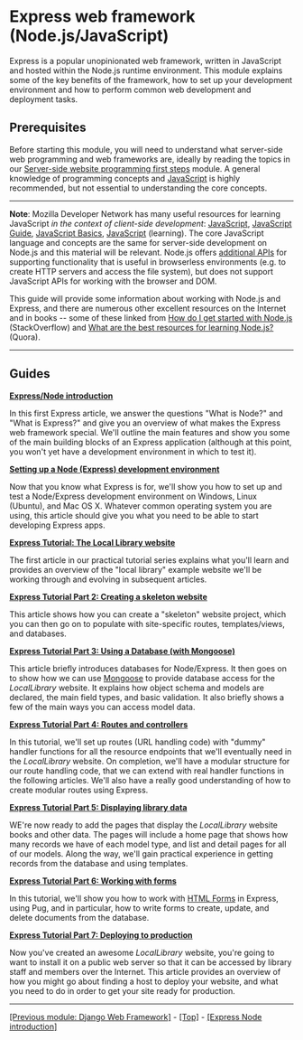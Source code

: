 # Express web framework (Node.js/JavaScript)

Express is a popular unopinionated web framework, written in JavaScript and hosted within the Node.js runtime environment. This module explains some of the key benefits of the framework, how to set up your development environment and how to perform common web development and deployment tasks.

## Prerequisites

Before starting this module, you will need to understand what server-side web programming and web frameworks are, ideally by reading the topics in our [Server-side website programming first steps](https://github.com/AndrewSRea/My_Learning_Port/tree/main/JavaScript/Server-Side_Website_Programming/Server-Side_First_Steps#server-side-website-programming-first-steps) module. A general knowledge of programming concepts and [JavaScript](https://developer.mozilla.org/en-US/docs/Web/JavaScript) is highly recommended, but not essential to understanding the core concepts.

<hr>

**Note**: Mozilla Developer Network has many useful resources for learning JavaScript *in the context of client-side development*: [JavaScript](https://developer.mozilla.org/en-US/docs/Web/JavaScript), [JavaScript Guide](https://developer.mozilla.org/en-US/docs/Web/JavaScript/Guide), [JavaScript Basics](https://developer.mozilla.org/en-US/docs/Learn/Getting_started_with_the_web/JavaScript_basics), [JavaScript](https://github.com/AndrewSRea/My_Learning_Port/tree/main/JavaScript#javascript) (learning). The core JavaScript language and concepts are the same for server-side development on Node.js and this material will be relevant. Node.js offers [additional APIs](https://nodejs.org/dist/latest-v10.x/docs/api/) for supporting functionality that is useful in browserless environments (e.g. to create HTTP servers and access the file system), but does not support JavaScript APIs for working with the browser and DOM.

This guide will provide some information about working with Node.js and Express, and there are numerous other excellent resources on the Internet and in books -- some of these linked from [How do I get started with Node.js](https://stackoverflow.com/questions/2353818/how-do-i-get-started-with-node-js/5511507#5511507) (StackOverflow) and [What are the best resources for learning Node.js?](https://www.quora.com/What-is-the-greatest-resource-for-learning-Node-js-for-a-newbie) (Quora).

<hr>

## Guides

**[Express/Node introduction](https://github.com/AndrewSRea/My_Learning_Port/tree/main/JavaScript/Server-Side_Website_Programming/Express_Web_Framework/Express_Node_Intro#expressnode-introduction)**

In this first Express article, we answer the questions "What is Node?" and "What is Express?" and give you an overview of what makes the Express web framework special. We'll outline the main features and show you some of the main building blocks of an Express application (although at this point, you won't yet have a development environment in which to test it).

**[Setting up a Node (Express) development environment](https://github.com/AndrewSRea/My_Learning_Port/tree/main/JavaScript/Server-Side_Website_Programming/Express_Web_Framework/Node_Development_Environment#setting-up-a-node-development-environment)**

Now that you know what Express is for, we'll show you how to set up and test a Node/Express development environment on Windows, Linux (Ubuntu), and Mac OS X. Whatever common operating system you are using, this article should give you what you need to be able to start developing Express apps.

**[Express Tutorial: The Local Library website](https://github.com/AndrewSRea/My_Learning_Port/tree/main/JavaScript/Server-Side_Website_Programming/Express_Web_Framework/Express_Tutorial_Local_Library#express-tutorial-the-local-library-website)**

The first article in our practical tutorial series explains what you'll learn and provides an overview of the "local library" example website we'll be working through and evolving in subsequent articles.

**[Express Tutorial Part 2: Creating a skeleton website](https://github.com/AndrewSRea/My_Learning_Port/tree/main/JavaScript/Server-Side_Website_Programming/Express_Web_Framework/Express_Tutorial_2#express-tutorial-part-2-creating-a-skeleton-website)**

This article shows how you can create a "skeleton" website project, which you can then go on to populate with site-specific routes, templates/views, and databases.

**[Express Tutorial Part 3: Using a Database (with Mongoose)](https://github.com/AndrewSRea/My_Learning_Port/tree/main/JavaScript/Server-Side_Website_Programming/Express_Web_Framework/Express_Tutorial_3#express-tutorial-part-3-using-a-database-with-mongoose)**

This article briefly introduces databases for Node/Express. It then goes on to show how we can use [Mongoose](https://mongoosejs.com/) to provide database access for the *LocalLibrary* website. It explains how object schema and models are declared, the main field types, and basic validation. It also briefly shows a few of the main ways you can access model data.

**[Express Tutorial Part 4: Routes and controllers](https://github.com/AndrewSRea/My_Learning_Port/tree/main/JavaScript/Server-Side_Website_Programming/Express_Web_Framework/Express_Tutorial_4#express-tutorial-part-4-routes-and-controllers)**

In this tutorial, we'll set up routes (URL handling code) with "dummy" handler functions for all the resource endpoints that we'll eventually need in the *LocalLibrary* website. On completion, we'll have a modular structure for our route handling code, that we can extend with real handler functions in the following articles. We'll also have a really good understanding of how to create modular routes using Express.

**[Express Tutorial Part 5: Displaying library data](https://github.com/AndrewSRea/My_Learning_Port/tree/main/JavaScript/Server-Side_Website_Programming/Express_Web_Framework/Express_Tutorial_5#express-tutorial-part-5-displaying-library-data)**

WE're now ready to add the pages that display the *LocalLibrary* website books and other data. The pages will include a home page that shows how many records we have of each model type, and list and detail pages for all of our models. Along the way, we'll gain practical experience in getting records from the database and using templates.

**[Express Tutorial Part 6: Working with forms](https://github.com/AndrewSRea/My_Learning_Port/tree/main/JavaScript/Server-Side_Website_Programming/Express_Web_Framework/Express_Tutorial_6#express-tutorial-part-6-working-with-forms)**

In this tutorial, we'll show you how to work with [HTML Forms](https://developer.mozilla.org/en-US/docs/Learn/Forms) in Express, using Pug, and in particular, how to write forms to create, update, and delete documents from the database.

**[Express Tutorial Part 7: Deploying to production](https://github.com/AndrewSRea/My_Learning_Port/tree/main/JavaScript/Server-Side_Website_Programming/Express_Web_Framework/Express_Tutorial_7#express-tutorial-part-7-deploying-to-production)**

Now you've created an awesome *LocalLibrary* website, you're going to want to install it on a public web server so that it can be accessed by library staff and members over the Internet. This article provides an overview of how you might go about finding a host to deploy your website, and what you need to do in order to get your site ready for production.

<hr>

[[Previous module: Django Web Framework]](https://github.com/AndrewSRea/My_Learning_Port/tree/main/JavaScript/Server-Side_Website_Programming/Django_Web_Framework#django-web-framework-python) - [[Top]](https://github.com/AndrewSRea/My_Learning_Port/tree/main/JavaScript/Server-Side_Website_Programming/Express_Web_Framework#express-web-framework-nodejsjavascript) - [[Express Node introduction]](https://github.com/AndrewSRea/My_Learning_Port/tree/main/JavaScript/Server-Side_Website_Programming/Express_Web_Framework/Express_Node_Intro#expressnode-introduction)